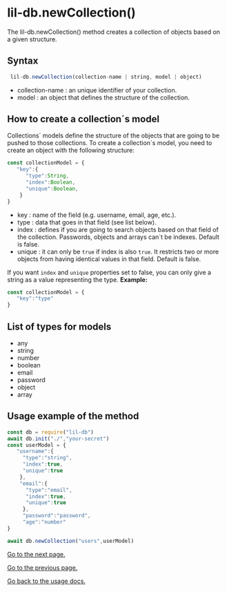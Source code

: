 ﻿# lil-db.newCollection()
The lil-db.newCollection() method creates a collection of objects based on a given structure.
## Syntax
```js
 lil-db.newCollection(collection-name | string, model | object)
 ```
 

 - collection-name : an unique identifier of your collection.
 - model : an object that defines the structure of the collection.

## How to create a collection´s model
Collections´ models define the structure of the objects that are going to be pushed to those collections. To create a collection´s model, you need to create an object with the following structure:

```js
const collectionModel = {
   "key":{
      "type":String,
      "index":Boolean,
      "unique":Boolean,
    }
}
```

 - key : name of the field (e.g. username, email, age, etc.).
 - type : data that goes in that field (see list below).
 - index : defines if you are going to search objects based on that field of the collection. Passwords, objects and arrays can´t be indexes. Default is false.
 - unique : it can only be ``true`` if index is also ``true``. It restricts two or more objects from having identical values in that field. Default is false.

If you want ``index`` and ``unique`` properties set to false, you can only give a string as a value representing the type. **Example:**
```js
const collectionModel = {
   "key":"type"
}
```
## List of types for models

 - any
 - string
 - number
 - boolean
 - email
 - password
 - object
 - array
## Usage example of the method
```js
const db = require("lil-db")
await db.init("./","your-secret")
const userModel = {
   "username":{
     "type":"string",
     "index":true,
     "unique":true
    },
    "email":{
      "type":"email",
      "index":true,
      "unique":true
     },
     "password":"password",
     "age":"number"
}

await db.newCollection("users",userModel)
```
[Go to the next page.](https://github.com/santiagomirantes/lil-db-docs/blob/main/Usage/insert.md)

[Go to the previous page.](https://github.com/santiagomirantes/lil-db-docs/blob/main/Usage/GETTING_STARTED.md)

[Go back to the usage docs.](https://github.com/santiagomirantes/lil-db-docs/blob/main/Usage/USAGE_DOCS.md)
